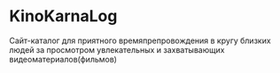 # KinoKarnaLog
Сайт-каталог для приятного времяпрепровождения в кругу близких людей за просмотром увлекательных и захватывающих видеоматериалов(фильмов)
